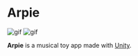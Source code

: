 Arpie
=====

![gif](https://i.imgur.com/kOS5wRS.gif)
![gif](https://i.imgur.com/Q2Bn4q7.gif)

**Arpie** is a musical toy app made with [Unity].

[Unity]: https://unity3d.com
